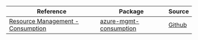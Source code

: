 | Reference | Package | Source |
|---|---|---|
|[Resource Management - Consumption](mgmt-consumption-readme.md)|[azure-mgmt-consumption](https://pypi.org/project/azure-mgmt-consumption)|[Github](https://github.com/Azure/azure-sdk-for-python/blob/main/sdk/consumption/azure-mgmt-consumption)|
